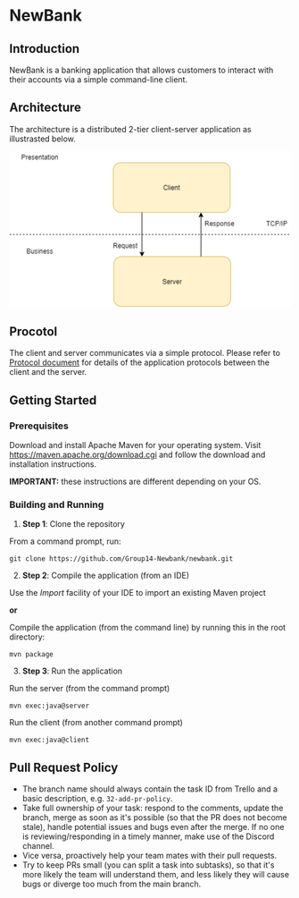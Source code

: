 # NewBank

## Introduction

NewBank is a banking application that allows customers to interact with their accounts via a simple command-line client.

## Architecture

The architecture is a distributed 2-tier client-server application as illustrasted below.

![alt text](docs/architecture.png)

## Procotol

The client and server communicates via a simple protocol.
Please refer to [Protocol document](docs/protocol.md) for details of the application protocols between the client and the server.

## Getting Started

### Prerequisites

Download and install Apache Maven for your operating system. Visit https://maven.apache.org/download.cgi
and follow the download and installation instructions.

**IMPORTANT:** these instructions are different depending on your OS.

### Building and Running

1. **Step 1**: Clone the repository

From a command prompt, run:

```
git clone https://github.com/Group14-Newbank/newbank.git
```

2. **Step 2**: Compile the application (from an IDE)

Use the _Import_ facility of your IDE to import an existing Maven project

**or**

Compile the application (from the command line) by running this in the root directory:

```
mvn package
```

3. **Step 3**: Run the application

Run the server (from the command prompt)

```
mvn exec:java@server
```

Run the client (from another command prompt)

```
mvn exec:java@client
```

## Pull Request Policy

- The branch name should always contain the task ID from Trello and a basic description, e.g. `32-add-pr-policy`.
- Take full ownership of your task: respond to the comments, update the branch, merge as soon as it's possible (so that the PR does not become stale), handle potential issues and bugs even after the merge. If no one is reviewing/responding in a timely manner, make use of the Discord channel.
- Vice versa, proactively help your team mates with their pull requests.
- Try to keep PRs small (you can split a task into subtasks), so that it's more likely the team will understand them, and less likely they will cause bugs or diverge too much from the main branch.
